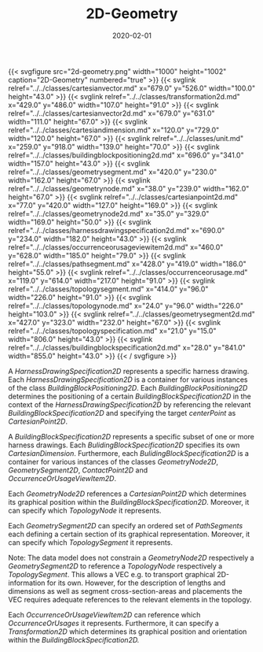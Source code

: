 ﻿---
title: 2D-Geometry
toc: false
type: specs
layout: diagram
date: "2020-02-01"
draft: false
specification: VEC
version: 1.2.0
documentType: "Recommendation"
elementType: Diagram
classes:
  - CartesianVector
  - Transformation2D
  - CartesianVector2D
  - CartesianDimension
  - Unit
  - BuildingBlockPositioning2D
  - GeometrySegment
  - GeometryNode
  - CartesianPoint2D
  - GeometryNode2D
  - HarnessDrawingSpecification2D
  - OccurrenceOrUsageViewItem2D
  - PathSegment
  - OccurrenceOrUsage
  - TopologySegment
  - TopologyNode
  - GeometrySegment2D
  - TopologySpecification
  - BuildingBlockSpecification2D
menu:
  VEC-1.2.0:    
    parent: topology-and-geometry
    identifier: topology-and-geometry/2d-geometry
    weight: 1008005 

# Prev/next pager order (if `docs_section_pager` enabled in `params.toml`)
weight: 1008005
---
{{< svgfigure src="2d-geometry.png" width="1000" height="1002" caption="2D-Geometry" numbered="true" >}}
  {{< svglink relref="../../classes/cartesianvector.md" x="679.0" y="526.0" width="100.0" height="43.0" >}}
  {{< svglink relref="../../classes/transformation2d.md" x="429.0" y="486.0" width="107.0" height="91.0" >}}
  {{< svglink relref="../../classes/cartesianvector2d.md" x="679.0" y="631.0" width="111.0" height="67.0" >}}
  {{< svglink relref="../../classes/cartesiandimension.md" x="120.0" y="729.0" width="120.0" height="67.0" >}}
  {{< svglink relref="../../classes/unit.md" x="259.0" y="918.0" width="139.0" height="70.0" >}}
  {{< svglink relref="../../classes/buildingblockpositioning2d.md" x="696.0" y="341.0" width="157.0" height="43.0" >}}
  {{< svglink relref="../../classes/geometrysegment.md" x="420.0" y="230.0" width="162.0" height="67.0" >}}
  {{< svglink relref="../../classes/geometrynode.md" x="38.0" y="239.0" width="162.0" height="67.0" >}}
  {{< svglink relref="../../classes/cartesianpoint2d.md" x="77.0" y="420.0" width="127.0" height="169.0" >}}
  {{< svglink relref="../../classes/geometrynode2d.md" x="35.0" y="329.0" width="169.0" height="50.0" >}}
  {{< svglink relref="../../classes/harnessdrawingspecification2d.md" x="690.0" y="234.0" width="182.0" height="43.0" >}}
  {{< svglink relref="../../classes/occurrenceorusageviewitem2d.md" x="460.0" y="628.0" width="185.0" height="79.0" >}}
  {{< svglink relref="../../classes/pathsegment.md" x="428.0" y="419.0" width="186.0" height="55.0" >}}
  {{< svglink relref="../../classes/occurrenceorusage.md" x="119.0" y="614.0" width="217.0" height="91.0" >}}
  {{< svglink relref="../../classes/topologysegment.md" x="414.0" y="96.0" width="226.0" height="91.0" >}}
  {{< svglink relref="../../classes/topologynode.md" x="24.0" y="96.0" width="226.0" height="103.0" >}}
  {{< svglink relref="../../classes/geometrysegment2d.md" x="427.0" y="323.0" width="232.0" height="67.0" >}}
  {{< svglink relref="../../classes/topologyspecification.md" x="21.0" y="15.0" width="806.0" height="43.0" >}}
  {{< svglink relref="../../classes/buildingblockspecification2d.md" x="28.0" y="841.0" width="855.0" height="43.0" >}}
{{< / svgfigure >}}
<p> A <i>HarnessDrawingSpecification2D</i> represents a specific harness drawing. Each <i>HarnessDrawingSpecification2D</i> is a container for various instances of the class <i>BuildingBlockPositioning2D</i>. Each <i>BuildingBlockPositioning2D</i> determines the positioning of a certain <i>BuildingBlockSpecification2D</i> in the context of the <i>HarnessDrawingSpecification2D</i> by referencing the relevant <i>BuildingBlockSpecification2D</i> and specifying the target <i>centerPoint</i> as <i>CartesianPoint2D</i>.      </p>      <p> A <i>BuildingBlockSpecification2D</i> represents a specific subset of one or more harness drawings. Each <i>BulidingBlockSpecification2D</i> specifies its own <i>CartesianDimension</i>. Furthermore, each <i>BulidingBlockSpecification2D</i> is a container for various instances of the classes <i>GeometryNode2D</i>, <i>GeometrySegment2D</i>, <i>ContactPoint2D</i> and <i>OccurrenceOrUsageViewItem2D</i>.      </p>      <p> Each <i>GeometryNode2D</i> references a <i>CartesianPoint2D</i> which determines its graphical position within the <i>BuildingBlockSpecification2D</i>. Moreover, it can specify which <i>TopologyNode</i> it represents.      </p>      <p> Each <i>GeometrySegment2D</i> can specify an ordered set of <i>PathSegments</i> each defining a certain section of its graphical representation. Moreover, it can specify which <i>TopologySegment</i> it represents.      </p>      <p> Note: The data model does not constrain a <i>GeometryNode2D</i> respectively a <i>GeometrySegment2D</i> to reference a <i>TopologyNode</i> respectively a <i>TopologySegment</i>. This allows a VEC e.g. to transport graphical 2D-information for its own. However, for the description of lengths and dimensions as well as segment cross-section-areas and placements the VEC requires adequate references to the relevant elements in the topology.      </p>      <p> Each <i>OccurrenceOrUsageViewItem2D</i> can reference which <i>OccurrenceOrUsages</i> it represents. Furthermore, it can specify a <i>Transformation2D</i> which determines its graphical position and orientation within the <i>BuildingBlockSpecification2D.</i>      </p>